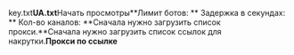 key.txt**UA.txt**Начать просмотры**Лимит ботов: **   Задержка в секундах: **  Кол-во каналов: **Сначала нужно загрузить список прокси.**Сначала нужно загрузить список ссылок для накрутки.**Прокси по ссылке**
